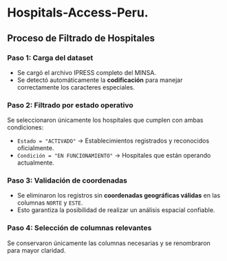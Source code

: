 # Hospitals-Access-Peru.

## Proceso de Filtrado de Hospitales

###  Paso 1: Carga del dataset
- Se cargó el archivo IPRESS completo del MINSA.  
- Se detectó automáticamente la **codificación** para manejar correctamente los caracteres especiales.

###  Paso 2: Filtrado por estado operativo
Se seleccionaron únicamente los hospitales que cumplen con ambas condiciones:  
- `Estado = "ACTIVADO"` → Establecimientos registrados y reconocidos oficialmente.  
- `Condición = "EN FUNCIONAMIENTO"` → Hospitales que están operando actualmente.  

###  Paso 3: Validación de coordenadas
- Se eliminaron los registros sin **coordenadas geográficas válidas** en las columnas `NORTE` y `ESTE`.  
- Esto garantiza la posibilidad de realizar un análisis espacial confiable.  

###  Paso 4: Selección de columnas relevantes
Se conservaron únicamente las columnas necesarias y se renombraron para mayor claridad.  
